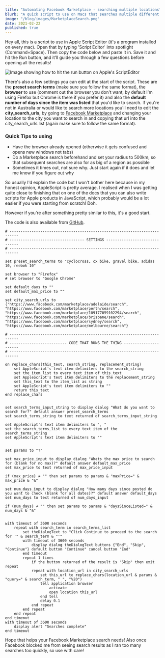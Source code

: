 ```yaml
---
title: "Automating Facebook Marketplace - searching multiple locations"
blurb: "A quick script to use on Macs that searches multiple different locations for your search terms"
image: "/blog/images/MarketplaceSearch.png"
date: 2021-02-22
published: true
---
```


Hey all, this is a script to use in Apple Script Editor (it's a program installed on every mac). Open that by typing 'Script Editor' into spotlight (Command+Space). Then copy the code below and paste it in. Save it and hit the Run button, and it'll guide you through a few questions before opening all the results! 


![Image showing how to hit the run button on Apple's ScriptEditor](../images/MarketplaceSearch.png "How to hit the run button on Apple's ScriptEditor")

There's also a few settings you can edit at the start of the script. These are the **preset search terms** (make sure you follow the same format), the **browser** to use (comment out the browser you don't want, by default I'm using Firefox but Chrome is there if you prefer it) and also the **default number of days since the item was listed** that you'd like to search. If you're not in Australia or would like to search more locations you'll need to edit the **city_search_urls**, by going to [Facebook Marketplace](https://www.facebook.com/marketplace) and changing your location to the city you want to search in and copying that url into the city_search_urls list (again make sure to follow the same format).

### Quick Tips to using
- Have the browser already opened (otherwise it gets confused and opens new windows not tabs)
- Do a Marketplace search beforehand and set your radius to 500km, so that subsequent searches are also for as big of a region as possible
- Sometimes it times out, not sure why. Just start again if it does and let me know if you figure out why


So usually I'd explain the code but I won't bother here because in my honest opinion, AppleScript is pretty average. I realised when I was getting quite close to finishing that on one of the docs that you can also write scripts for Apple products in JavaScript, which probably would be a lot easier if you were starting from scratch! Doh.

However if you're after something pretty similar to this, it's a good start.

The code is also available from [GitHub](https://github.com/tomglynch/fb_marketplace_applescripts/blob/main/AutoFacebookMarketplaceSearchBasic.applescript).





```apl
# --------------------------------------------------------------------------
# ---------------------------------- SETTINGS ------------------------------
# --------------------------------------------------------------------------

set preset_search_terms to "cyclocross, cx bike, gravel bike, adidas 10, reebok 10"

set browser to "Firefox"
# set browser to "Google Chrome"

set default_days to ""
set default_max_price to ""

set city_search_urls to {"https://www.facebook.com/marketplace/adelaide/search", "https://www.facebook.com/marketplace/perth/search", "https://www.facebook.com/marketplace/109177059102294/search", "https://www.facebook.com/marketplace/brisbane/search", "https://www.facebook.com/marketplace/sydney/search", "https://www.facebook.com/marketplace/melbourne/search"}

# --------------------------------------------------------------------------
# -------------------------- CODE THAT RUNS THE THING ----------------------
# --------------------------------------------------------------------------

on replace_chars(this_text, search_string, replacement_string)
	set AppleScript's text item delimiters to the search_string
	set the item_list to every text item of this_text
	set AppleScript's text item delimiters to the replacement_string
	set this_text to the item_list as string
	set AppleScript's text item delimiters to ""
	return this_text
end replace_chars


set search_terms_input_string to display dialog "What do you want to search for?" default answer preset_search_terms
set search_terms_string to text returned of search_terms_input_string

set AppleScript's text item delimiters to ", "
set the search_terms_list to every text item of the search_terms_string
set AppleScript's text item delimiters to ""


set params to "?"

set max_price_input to display dialog "Whats the max price to search for (blank for no max)?" default answer default_max_price
set max_price to text returned of max_price_input

if (max_price) ≠ "" then set params to params & "maxPrice=" & max_price & "&"

set num_days_input to display dialog "How many days since posted do you want to check (blank for all dates)?" default answer default_days
set num_days to text returned of num_days_input

if (num_days) ≠ "" then set params to params & "daysSinceListed=" & num_days & "&"


with timeout of 3600 seconds
	repeat with search_term in search_terms_list
		set theDialogText to "Click Continue to proceed to the search for '" & search_term & "'"
		with timeout of 3600 seconds
			display dialog theDialogText buttons {"End", "Skip", "Continue"} default button "Continue" cancel button "End"
		end timeout
		repeat 1 times
			if the button returned of the result is "Skip" then exit repeat
			repeat with location_url in city_search_urls
				set this_url to replace_chars(location_url & params & "query=" & search_term, " ", "%20")
				tell application browser
					activate
					open location this_url
				end tell
				delay 0.1
			end repeat
		end repeat
	end repeat
end timeout
with timeout of 3600 seconds
	display alert "Searches complete"
end timeout
```

Hope that helps your Facebook Marketplace search needs! Also once Facebook blocked me from seeing search results as I ran too many searches too quickly, so use with care!